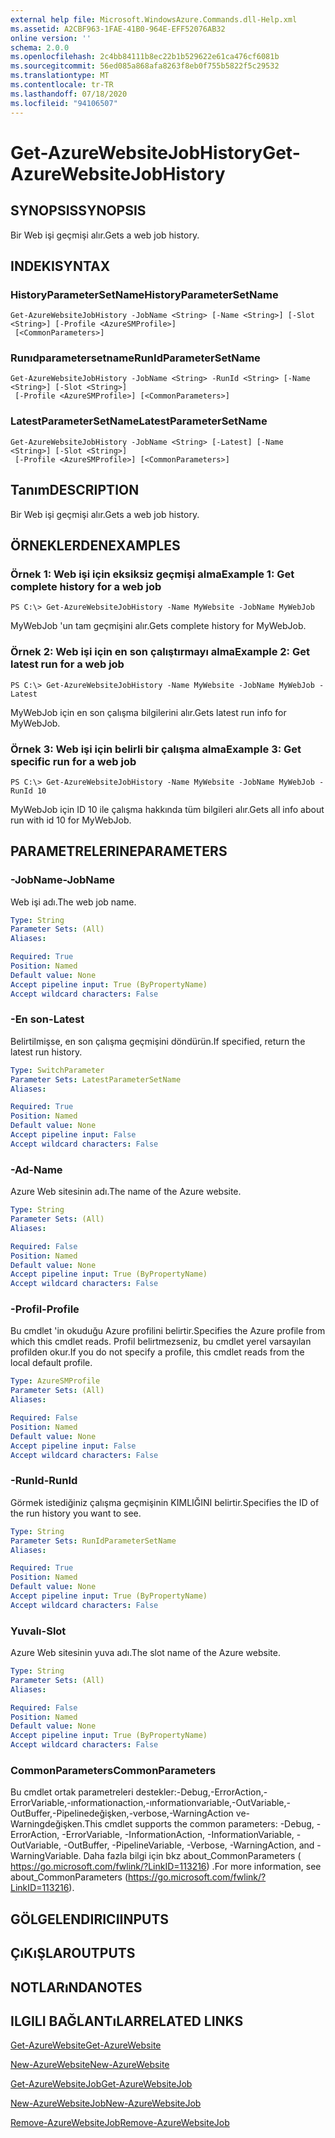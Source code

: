```yaml
---
external help file: Microsoft.WindowsAzure.Commands.dll-Help.xml
ms.assetid: A2CBF963-1FAE-41B0-964E-EFF52076AB32
online version: ''
schema: 2.0.0
ms.openlocfilehash: 2c4bb84111b8ec22b1b529622e61ca476cf6081b
ms.sourcegitcommit: 56ed085a868afa8263f8eb0f755b5822f5c29532
ms.translationtype: MT
ms.contentlocale: tr-TR
ms.lasthandoff: 07/18/2020
ms.locfileid: "94106507"
---
```

# <span data-ttu-id="aaadc-101">Get-AzureWebsiteJobHistory</span><span class="sxs-lookup"><span data-stu-id="aaadc-101">Get-AzureWebsiteJobHistory</span></span>

## <span data-ttu-id="aaadc-102">SYNOPSIS</span><span class="sxs-lookup"><span data-stu-id="aaadc-102">SYNOPSIS</span></span>
<span data-ttu-id="aaadc-103">Bir Web işi geçmişi alır.</span><span class="sxs-lookup"><span data-stu-id="aaadc-103">Gets a web job history.</span></span>

## <span data-ttu-id="aaadc-104">INDEKI</span><span class="sxs-lookup"><span data-stu-id="aaadc-104">SYNTAX</span></span>

### <span data-ttu-id="aaadc-105">HistoryParameterSetName</span><span class="sxs-lookup"><span data-stu-id="aaadc-105">HistoryParameterSetName</span></span>
```
Get-AzureWebsiteJobHistory -JobName <String> [-Name <String>] [-Slot <String>] [-Profile <AzureSMProfile>]
 [<CommonParameters>]
```

### <span data-ttu-id="aaadc-106">Runıdparametersetname</span><span class="sxs-lookup"><span data-stu-id="aaadc-106">RunIdParameterSetName</span></span>
```
Get-AzureWebsiteJobHistory -JobName <String> -RunId <String> [-Name <String>] [-Slot <String>]
 [-Profile <AzureSMProfile>] [<CommonParameters>]
```

### <span data-ttu-id="aaadc-107">LatestParameterSetName</span><span class="sxs-lookup"><span data-stu-id="aaadc-107">LatestParameterSetName</span></span>
```
Get-AzureWebsiteJobHistory -JobName <String> [-Latest] [-Name <String>] [-Slot <String>]
 [-Profile <AzureSMProfile>] [<CommonParameters>]
```

## <span data-ttu-id="aaadc-108">Tanım</span><span class="sxs-lookup"><span data-stu-id="aaadc-108">DESCRIPTION</span></span>
<span data-ttu-id="aaadc-109">Bir Web işi geçmişi alır.</span><span class="sxs-lookup"><span data-stu-id="aaadc-109">Gets a web job history.</span></span>

## <span data-ttu-id="aaadc-110">ÖRNEKLERDEN</span><span class="sxs-lookup"><span data-stu-id="aaadc-110">EXAMPLES</span></span>

### <span data-ttu-id="aaadc-111">Örnek 1: Web işi için eksiksiz geçmişi alma</span><span class="sxs-lookup"><span data-stu-id="aaadc-111">Example 1: Get complete history for a web job</span></span>
```
PS C:\> Get-AzureWebsiteJobHistory -Name MyWebsite -JobName MyWebJob
```

<span data-ttu-id="aaadc-112">MyWebJob 'un tam geçmişini alır.</span><span class="sxs-lookup"><span data-stu-id="aaadc-112">Gets complete history for MyWebJob.</span></span>

### <span data-ttu-id="aaadc-113">Örnek 2: Web işi için en son çalıştırmayı alma</span><span class="sxs-lookup"><span data-stu-id="aaadc-113">Example 2: Get latest run for a web job</span></span>
```
PS C:\> Get-AzureWebsiteJobHistory -Name MyWebsite -JobName MyWebJob -Latest
```

<span data-ttu-id="aaadc-114">MyWebJob için en son çalışma bilgilerini alır.</span><span class="sxs-lookup"><span data-stu-id="aaadc-114">Gets latest run info for MyWebJob.</span></span>

### <span data-ttu-id="aaadc-115">Örnek 3: Web işi için belirli bir çalışma alma</span><span class="sxs-lookup"><span data-stu-id="aaadc-115">Example 3: Get specific run for a web job</span></span>
```
PS C:\> Get-AzureWebsiteJobHistory -Name MyWebsite -JobName MyWebJob -RunId 10
```

<span data-ttu-id="aaadc-116">MyWebJob için ID 10 ile çalışma hakkında tüm bilgileri alır.</span><span class="sxs-lookup"><span data-stu-id="aaadc-116">Gets all info about run with id 10 for MyWebJob.</span></span>

## <span data-ttu-id="aaadc-117">PARAMETRELERINE</span><span class="sxs-lookup"><span data-stu-id="aaadc-117">PARAMETERS</span></span>

### <span data-ttu-id="aaadc-118">-JobName</span><span class="sxs-lookup"><span data-stu-id="aaadc-118">-JobName</span></span>
<span data-ttu-id="aaadc-119">Web işi adı.</span><span class="sxs-lookup"><span data-stu-id="aaadc-119">The web job name.</span></span>

```yaml
Type: String
Parameter Sets: (All)
Aliases: 

Required: True
Position: Named
Default value: None
Accept pipeline input: True (ByPropertyName)
Accept wildcard characters: False
```

### <span data-ttu-id="aaadc-120">-En son</span><span class="sxs-lookup"><span data-stu-id="aaadc-120">-Latest</span></span>
<span data-ttu-id="aaadc-121">Belirtilmişse, en son çalışma geçmişini döndürün.</span><span class="sxs-lookup"><span data-stu-id="aaadc-121">If specified, return the latest run history.</span></span>

```yaml
Type: SwitchParameter
Parameter Sets: LatestParameterSetName
Aliases: 

Required: True
Position: Named
Default value: None
Accept pipeline input: False
Accept wildcard characters: False
```

### <span data-ttu-id="aaadc-122">-Ad</span><span class="sxs-lookup"><span data-stu-id="aaadc-122">-Name</span></span>
<span data-ttu-id="aaadc-123">Azure Web sitesinin adı.</span><span class="sxs-lookup"><span data-stu-id="aaadc-123">The name of the Azure website.</span></span>

```yaml
Type: String
Parameter Sets: (All)
Aliases: 

Required: False
Position: Named
Default value: None
Accept pipeline input: True (ByPropertyName)
Accept wildcard characters: False
```

### <span data-ttu-id="aaadc-124">-Profil</span><span class="sxs-lookup"><span data-stu-id="aaadc-124">-Profile</span></span>
<span data-ttu-id="aaadc-125">Bu cmdlet 'in okuduğu Azure profilini belirtir.</span><span class="sxs-lookup"><span data-stu-id="aaadc-125">Specifies the Azure profile from which this cmdlet reads.</span></span>
<span data-ttu-id="aaadc-126">Profil belirtmezseniz, bu cmdlet yerel varsayılan profilden okur.</span><span class="sxs-lookup"><span data-stu-id="aaadc-126">If you do not specify a profile, this cmdlet reads from the local default profile.</span></span>

```yaml
Type: AzureSMProfile
Parameter Sets: (All)
Aliases: 

Required: False
Position: Named
Default value: None
Accept pipeline input: False
Accept wildcard characters: False
```

### <span data-ttu-id="aaadc-127">-RunId</span><span class="sxs-lookup"><span data-stu-id="aaadc-127">-RunId</span></span>
<span data-ttu-id="aaadc-128">Görmek istediğiniz çalışma geçmişinin KIMLIĞINI belirtir.</span><span class="sxs-lookup"><span data-stu-id="aaadc-128">Specifies the ID of the run history you want to see.</span></span>

```yaml
Type: String
Parameter Sets: RunIdParameterSetName
Aliases: 

Required: True
Position: Named
Default value: None
Accept pipeline input: True (ByPropertyName)
Accept wildcard characters: False
```

### <span data-ttu-id="aaadc-129">Yuvalı</span><span class="sxs-lookup"><span data-stu-id="aaadc-129">-Slot</span></span>
<span data-ttu-id="aaadc-130">Azure Web sitesinin yuva adı.</span><span class="sxs-lookup"><span data-stu-id="aaadc-130">The slot name of the Azure website.</span></span>

```yaml
Type: String
Parameter Sets: (All)
Aliases: 

Required: False
Position: Named
Default value: None
Accept pipeline input: True (ByPropertyName)
Accept wildcard characters: False
```

### <span data-ttu-id="aaadc-131">CommonParameters</span><span class="sxs-lookup"><span data-stu-id="aaadc-131">CommonParameters</span></span>
<span data-ttu-id="aaadc-132">Bu cmdlet ortak parametreleri destekler:-Debug,-ErrorAction,-ErrorVariable,-ınformationaction,-ınformationvariable,-OutVariable,-OutBuffer,-Pipelinedeğişken,-verbose,-WarningAction ve-Warningdeğişken.</span><span class="sxs-lookup"><span data-stu-id="aaadc-132">This cmdlet supports the common parameters: -Debug, -ErrorAction, -ErrorVariable, -InformationAction, -InformationVariable, -OutVariable, -OutBuffer, -PipelineVariable, -Verbose, -WarningAction, and -WarningVariable.</span></span> <span data-ttu-id="aaadc-133">Daha fazla bilgi için bkz about_CommonParameters ( https://go.microsoft.com/fwlink/?LinkID=113216) .</span><span class="sxs-lookup"><span data-stu-id="aaadc-133">For more information, see about_CommonParameters (https://go.microsoft.com/fwlink/?LinkID=113216).</span></span>

## <span data-ttu-id="aaadc-134">GÖLGELENDIRICI</span><span class="sxs-lookup"><span data-stu-id="aaadc-134">INPUTS</span></span>

## <span data-ttu-id="aaadc-135">ÇıKıŞLAR</span><span class="sxs-lookup"><span data-stu-id="aaadc-135">OUTPUTS</span></span>

## <span data-ttu-id="aaadc-136">NOTLARıNDA</span><span class="sxs-lookup"><span data-stu-id="aaadc-136">NOTES</span></span>

## <span data-ttu-id="aaadc-137">ILGILI BAĞLANTıLAR</span><span class="sxs-lookup"><span data-stu-id="aaadc-137">RELATED LINKS</span></span>

[<span data-ttu-id="aaadc-138">Get-AzureWebsite</span><span class="sxs-lookup"><span data-stu-id="aaadc-138">Get-AzureWebsite</span></span>](./Get-AzureWebsite.md)

[<span data-ttu-id="aaadc-139">New-AzureWebsite</span><span class="sxs-lookup"><span data-stu-id="aaadc-139">New-AzureWebsite</span></span>](./New-AzureWebsite.md)

[<span data-ttu-id="aaadc-140">Get-AzureWebsiteJob</span><span class="sxs-lookup"><span data-stu-id="aaadc-140">Get-AzureWebsiteJob</span></span>](./Get-AzureWebsiteJob.md)

[<span data-ttu-id="aaadc-141">New-AzureWebsiteJob</span><span class="sxs-lookup"><span data-stu-id="aaadc-141">New-AzureWebsiteJob</span></span>](./New-AzureWebsiteJob.md)

[<span data-ttu-id="aaadc-142">Remove-AzureWebsiteJob</span><span class="sxs-lookup"><span data-stu-id="aaadc-142">Remove-AzureWebsiteJob</span></span>](./Remove-AzureWebsiteJob.md)


